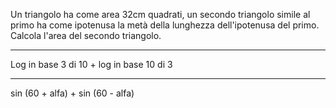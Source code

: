 Un triangolo ha come area 32cm quadrati, un secondo triangolo simile al primo ha come ipotenusa la metà della lunghezza dell'ipotenusa del primo. Calcola l'area del secondo triangolo.

---

Log in base 3 di 10 + log in base 10 di 3 

--- 

sin (60 + alfa) + sin (60 - alfa)
